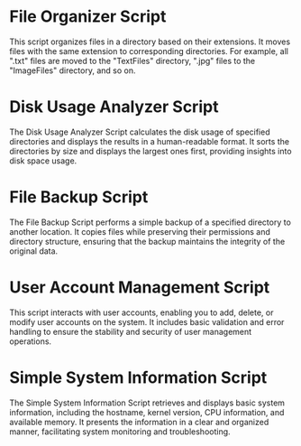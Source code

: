 # File Organizer Script
This script organizes files in a directory based on their extensions. It moves files with the same extension to corresponding directories. For example, all ".txt" files are moved to the "TextFiles" directory, ".jpg" files to the "ImageFiles" directory, and so on.

# Disk Usage Analyzer Script
The Disk Usage Analyzer Script calculates the disk usage of specified directories and displays the results in a human-readable format. It sorts the directories by size and displays the largest ones first, providing insights into disk space usage.

# File Backup Script
The File Backup Script performs a simple backup of a specified directory to another location. It copies files while preserving their permissions and directory structure, ensuring that the backup maintains the integrity of the original data.

# User Account Management Script
This script interacts with user accounts, enabling you to add, delete, or modify user accounts on the system. It includes basic validation and error handling to ensure the stability and security of user management operations.

# Simple System Information Script
The Simple System Information Script retrieves and displays basic system information, including the hostname, kernel version, CPU information, and available memory. It presents the information in a clear and organized manner, facilitating system monitoring and troubleshooting.